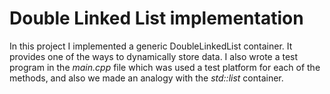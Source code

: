 # Double Linked List implementation
In this project I implemented a generic DoubleLinkedList container. It provides one of the ways to dynamically store data. I also wrote a test program in the *main.cpp* file which was used a test platform for each of the methods, and also we made an analogy with the *std::list* container.
